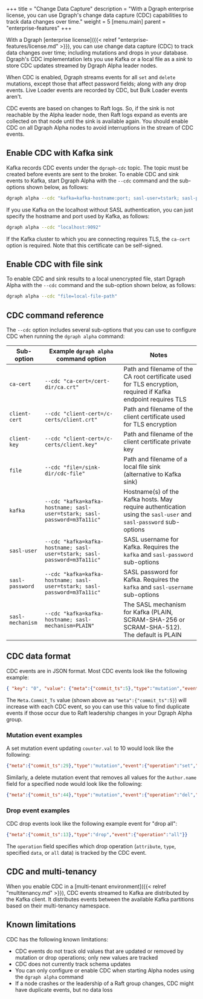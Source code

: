 +++
title = "Change Data Capture"
description = "With a Dgraph enterprise license, you can use Dgraph's change data capture (CDC) capabilities to track data changes over time."
weight = 5
[menu.main]
    parent = "enterprise-features"
+++

With a Dgraph [enterprise license]({{< relref "enterprise-features/license.md" >}}),
you can use change data capture (CDC) to track data changes over time; including
mutations and drops in your database. Dgraph's CDC implementation lets you use
Kafka or a local file as a *sink* to store CDC updates streamed by Dgraph Alpha
leader nodes. 

When CDC is enabled, Dgraph streams events for all `set` and `delete` mutations,
except those that affect password fields; along with any drop  events. Live
Loader events are recorded by CDC, but Bulk Loader events aren't.

CDC events are based on changes to Raft logs. So, if the sink is not reachable
by the Alpha leader node, then Raft logs expand as events are collected on
that node until the sink is available again. You should enable CDC on all Dgraph
Alpha nodes to avoid interruptions in the stream of CDC events.

## Enable CDC with Kafka sink

Kafka records CDC events under the `dgraph-cdc` topic. The topic must be created before events
are sent to the broker. To enable CDC and sink events to Kafka, start Dgraph Alpha with the `--cdc` 
command and the sub-options shown below, as follows:

```bash
dgraph alpha --cdc "kafka=kafka-hostname:port; sasl-user=tstark; sasl-password=m3Ta11ic"
```

If you use Kafka on the localhost without SASL authentication, you can just 
specify the hostname and port used by Kafka, as follows:

```bash
dgraph alpha --cdc "localhost:9092"
```

If the Kafka cluster to which you are connecting requires TLS, the `ca-cert` option is required. 
Note that this certificate can be self-signed.

## Enable CDC with file sink

To enable CDC and sink results to a local unencrypted file, start Dgraph Alpha
with the `--cdc` command and the sub-option shown below, as follows:

```bash
dgraph alpha --cdc "file=local-file-path"
```

## CDC command reference

The `--cdc` option includes several sub-options that you can use to configure
CDC when running the `dgraph alpha` command:

| Sub-option       | Example `dgraph alpha` command option     | Notes                                                                |
|------------------|-------------------------------------------|----------------------------------------------------------------------|
|  `ca-cert`       | `--cdc "ca-cert=/cert-dir/ca.crt"`        | Path and filename of the CA root certificate used for TLS encryption, required if Kafka endpoint requires TLS |
|  `client-cert`   | `--cdc "client-cert=/c-certs/client.crt"` | Path and filename of the client certificate used for TLS encryption  |
|  `client-key`    | `--cdc "client-cert=/c-certs/client.key"` | Path and filename of the client certificate private key              |
|  `file`          | `--cdc "file=/sink-dir/cdc-file"`         | Path and filename of a local file sink (alternative to Kafka sink)   |
|  `kafka`         | `--cdc "kafka=kafka-hostname; sasl-user=tstark; sasl-password=m3Ta11ic"` | Hostname(s) of the Kafka hosts. May require authentication using the `sasl-user` and `sasl-password` sub-options |
|  `sasl-user`     | `--cdc "kafka=kafka-hostname; sasl-user=tstark; sasl-password=m3Ta11ic"` | SASL username for Kafka. Requires the `kafka` and `sasl-password` sub-options |
|  `sasl-password` | `--cdc "kafka=kafka-hostname; sasl-user=tstark; sasl-password=m3Ta11ic"` | SASL password for Kafka. Requires the `kafka` and `sasl-username` sub-options |
|  `sasl-mechanism` | `--cdc "kafka=kafka-hostname; sasl-mechanism=PLAIN"` | The SASL mechanism for Kafka (PLAIN, SCRAM-SHA-256 or SCRAM-SHA-512). The default is PLAIN |

## CDC data format


CDC events are in JSON format. Most CDC events look like the following example:

```json
{ "key": "0", "value": {"meta":{"commit_ts":5},"type":"mutation","event":{"operation":"set","uid":2,"attr":"counter.val","value":1,"value_type":"int"}}}
```

The `Meta.Commit_Ts` value (shown above as `"meta":{"commit_ts":5}`) will increase
with each CDC event, so you can use this value to find duplicate events if those 
occur due to Raft leadership changes in your Dgraph Alpha group.

### Mutation event examples

A set mutation event updating `counter.val` to 10 would look like the following:

```json
{"meta":{"commit_ts":29},"type":"mutation","event":{"operation":"set","uid":3,"attr":"counter.val","value":10,"value_type":"int"}}
```

Similarly, a delete mutation event that removes all values for the `Author.name`
field for a specified node would look like the following:

```json
{"meta":{"commit_ts":44},"type":"mutation","event":{"operation":"del","uid":7,"attr":"Author.name","value":"_STAR_ALL","value_type":"default"}}
```

### Drop event examples

CDC drop events look like the following example event for "drop all":

```json
{"meta":{"commit_ts":13},"type":"drop","event":{"operation":"all"}}
```

The `operation` field specifies which drop operation (`attribute`, `type`,
specified `data`, or `all` data) is tracked by the CDC event.

## CDC and multi-tenancy

When you enable CDC in a [multi-tenant environment]({{< relref "multitenancy.md" >}}),
CDC events streamed to Kafka are distributed by the Kafka client. It distributes
events between the available Kafka partitions based on their multi-tenancy
namespace.

## Known limitations

CDC has the following known limitations:

* CDC events do not track old values that are updated or removed by mutation or
  drop operations; only new values are tracked
* CDC does not currently track schema updates
* You can only configure or enable CDC when starting Alpha nodes using the
 `dgraph alpha` command
* If a node crashes or the leadership of a Raft group changes, CDC might have
  duplicate events, but no data loss
